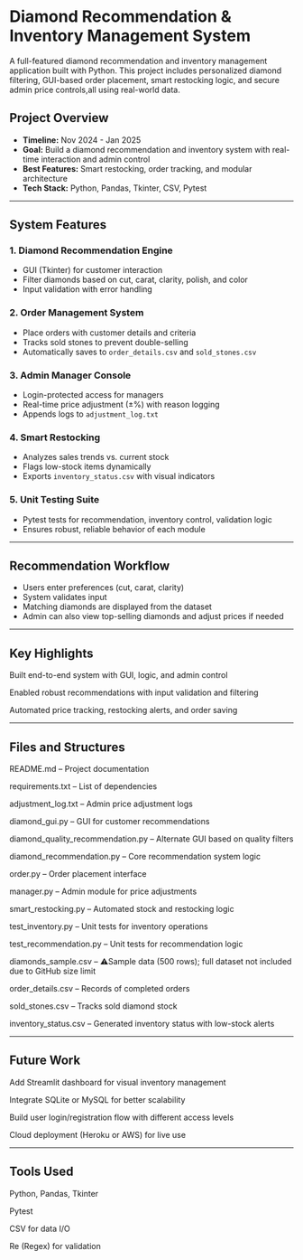 # Diamond Recommendation & Inventory Management System

A full-featured diamond recommendation and inventory management application built with Python. This project includes personalized diamond filtering, GUI-based order placement, smart restocking logic, and secure admin price controls,all using real-world data.

## Project Overview

- **Timeline:** Nov 2024 - Jan 2025  
- **Goal:** Build a diamond recommendation and inventory system with real-time interaction and admin control  
- **Best Features:** Smart restocking, order tracking, and modular architecture  
- **Tech Stack:** Python, Pandas, Tkinter, CSV, Pytest

---

## System Features

### 1. Diamond Recommendation Engine
- GUI (Tkinter) for customer interaction
- Filter diamonds based on cut, carat, clarity, polish, and color
- Input validation with error handling

### 2. Order Management System
- Place orders with customer details and criteria
- Tracks sold stones to prevent double-selling
- Automatically saves to `order_details.csv` and `sold_stones.csv`

### 3. Admin Manager Console
- Login-protected access for managers
- Real-time price adjustment (±%) with reason logging
- Appends logs to `adjustment_log.txt`

### 4. Smart Restocking
- Analyzes sales trends vs. current stock
- Flags low-stock items dynamically
- Exports `inventory_status.csv` with visual indicators

### 5. Unit Testing Suite
- Pytest tests for recommendation, inventory control, validation logic
- Ensures robust, reliable behavior of each module

---

## Recommendation Workflow

- Users enter preferences (cut, carat, clarity)
- System validates input
- Matching diamonds are displayed from the dataset
- Admin can also view top-selling diamonds and adjust prices if needed

---

## Key Highlights
Built end-to-end system with GUI, logic, and admin control

Enabled robust recommendations with input validation and filtering

Automated price tracking, restocking alerts, and order saving

---

## Files and Structures
README.md – Project documentation

requirements.txt – List of dependencies

adjustment_log.txt – Admin price adjustment logs

diamond_gui.py – GUI for customer recommendations

diamond_quality_recommendation.py – Alternate GUI based on quality filters

diamond_recommendation.py – Core recommendation system logic

order.py – Order placement interface

manager.py – Admin module for price adjustments

smart_restocking.py – Automated stock and restocking logic

test_inventory.py – Unit tests for inventory operations

test_recommendation.py – Unit tests for recommendation logic

diamonds_sample.csv – ⚠Sample data (500 rows); full dataset not included due to GitHub size limit

order_details.csv – Records of completed orders

sold_stones.csv – Tracks sold diamond stock

inventory_status.csv – Generated inventory status with low-stock alerts

---

## Future Work
Add Streamlit dashboard for visual inventory management

Integrate SQLite or MySQL for better scalability

Build user login/registration flow with different access levels

Cloud deployment (Heroku or AWS) for live use

---

## Tools Used
Python, Pandas, Tkinter

Pytest

CSV for data I/O 

Re (Regex) for validation
